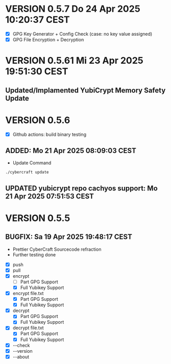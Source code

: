 
# VERSION 0.5.7 Do 24 Apr 2025 10:20:37 CEST
- [x] GPG Key Generator + Config Check (case: no key value assigned)
- [x] GPG File Encryption + Decryption

# VERSION 0.5.61 Mi 23 Apr 2025 19:51:30 CEST
## Updated/Implamented YubiCrypt Memory Safety Update 

# VERSION 0.5.6
 - [x] Github actions: build binary testing
## ADDED: Mo 21 Apr 2025 08:09:03 CEST
 - Update Command 
```bash
./cybercraft update
```
## UPDATED yubicrypt repo cachyos support: Mo 21 Apr 2025 07:51:53 CEST

# VERSION 0.5.5
## BUGFIX: Sa 19 Apr 2025 19:48:17 CEST
 - Prettier CyberCraft Sourcecode refraction
 - Further testing done
  - [x] push
  - [x] pull
  - [x] encrypt 
     - [ ] Part GPG Support
     - [x] Full Yubikey Support 
  - [x] encrypt file.txt
     - [x] Part GPG Support
     - [x] Full Yubikey Support 
  - [x] decrypt 
     - [x] Part GPG Support
     - [x] Full Yubikey Support 
  - [x] decrypt file.txt
     - [x] Part GPG Support
     - [x] Full Yubikey Support 
  - [x] --check
  - [x] --version
  - [x] --about
